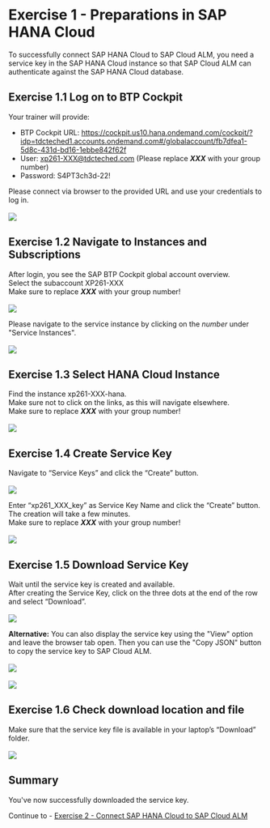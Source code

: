 # Exercise 1 - Preparations in SAP HANA Cloud

To successfully connect SAP HANA Cloud to SAP Cloud ALM, you need a service key in the SAP HANA Cloud instance so that SAP Cloud ALM can authenticate against the SAP HANA Cloud database. 

## Exercise 1.1 Log on to BTP Cockpit

Your trainer will provide:  
- BTP Cockpit URL: https://cockpit.us10.hana.ondemand.com/cockpit/?idp=tdcteched1.accounts.ondemand.com#/globalaccount/fb7dfea1-5d8c-431d-bd16-1ebbe842f62f
- User: xp261-XXX@tdcteched.com (Please replace _**XXX**_ with your group number) 
- Password: S4PT3ch3d-22!

Please connect via browser to the provided URL and use your credentials to log in.  
<br>![](/exercises/ex1/images/Ex1_1.png)

## Exercise 1.2 Navigate to Instances and Subscriptions

After login, you see the SAP BTP Cockpit global account overview.  
Select the subaccount XP261-XXX  
Make sure to replace _**XXX**_ with your group number!  
<br>![](/exercises/ex1/images/Ex1_2a.png)

Please navigate to the service instance by clicking on the _number_ under "Service Instances".  
<br>![](/exercises/ex1/images/Ex1_2b.png)

## Exercise 1.3 Select HANA Cloud Instance

Find the instance xp261-XXX-hana.  
Make sure not to click on the links, as this will navigate elsewhere.  
Make sure to replace _**XXX**_ with your group number!  
<br>![](/exercises/ex1/images/Ex1_3a.png)

## Exercise 1.4 Create Service Key

Navigate to “Service Keys” and click the “Create” button.  
<br>![](/exercises/ex1/images/Ex1_4a.png)

Enter “xp261_XXX_key” as Service Key Name and click the “Create” button.
The creation will take a few minutes.  
Make sure to replace _**XXX**_ with your group number!  
<br>![](/exercises/ex1/images/Ex1_5a.png)

## Exercise 1.5 Download Service Key

Wait until the service key is created and available.  
After creating the Service Key, click on the three dots at the end of the row and select “Download”.  
<br>![](/exercises/ex1/images/Ex1_6a.png)  

**Alternative:** You can also display the service key using the "View" option and leave the browser tab open. Then you can use the "Copy JSON" button to copy the service key to SAP Cloud ALM.  
<br>![](/exercises/ex1/images/Ex1_6b.png)  
<br>![](/exercises/ex1/images/Ex1_6c.png)  

## Exercise 1.6 Check download location and file

Make sure that the service key file is available in your laptop’s “Download” folder.  
<br>![](/exercises/ex1/images/Ex1_7.png)

## Summary

You've now successfully downloaded the service key.

Continue to - [Exercise 2 - Connect SAP HANA Cloud to SAP Cloud ALM](../ex2/README.md)
